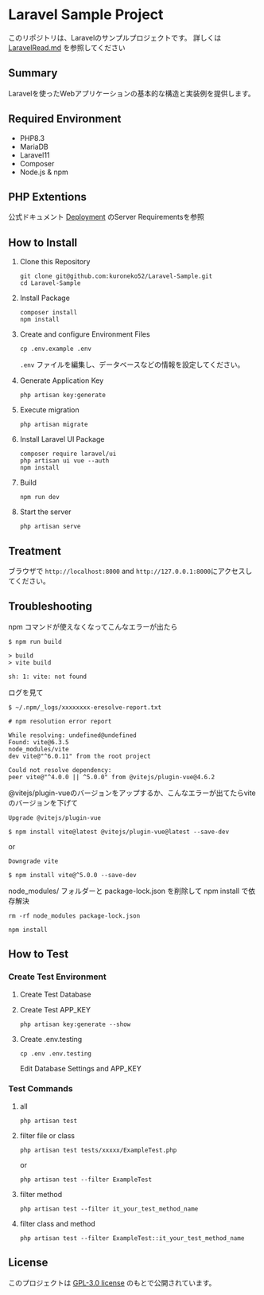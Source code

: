 # Laravel Sample Project

このリポジトリは、Laravelのサンプルプロジェクトです。
詳しくは [LaravelRead.md](https://github.com/kuroneko52/Laravel-Sample/blob/feature_readMe/LaravelRead.md) を参照してください

## Summary

Laravelを使ったWebアプリケーションの基本的な構造と実装例を提供します。

## Required Environment

- PHP8.3
- MariaDB
- Laravel11
- Composer
- Node.js & npm

## PHP Extentions
公式ドキュメント [Deployment](https://laravel.com/docs/11.x/deployment#server-requirements) のServer Requirementsを参照

## How to Install

1. Clone this Repository

   ```
   git clone git@github.com:kuroneko52/Laravel-Sample.git
   cd Laravel-Sample
   ```

2. Install Package

   ```
   composer install
   npm install
   ```

3. Create and configure Environment Files

   ```
   cp .env.example .env
   ```

   `.env` ファイルを編集し、データベースなどの情報を設定してください。

4. Generate Application Key

   ```
   php artisan key:generate
   ```

5. Execute migration

   ```
   php artisan migrate
   ```

6. Install Laravel UI Package

   ```
   composer require laravel/ui
   php artisan ui vue --auth
   npm install
   ```
   
7. Build

   ```
   npm run dev
   ```

8. Start the server

   ```
   php artisan serve
   ```

## Treatment

ブラウザで `http://localhost:8000` and `http://127.0.0.1:8000`にアクセスしてください。

## Troubleshooting

npm コマンドが使えなくなってこんなエラーが出たら

   ```
   $ npm run build

   > build
   > vite build

   sh: 1: vite: not found
   ```

ログを見て

   ```
   $ ~/.npm/_logs/xxxxxxxx-eresolve-report.txt

   # npm resolution error report

   While resolving: undefined@undefined
   Found: vite@6.3.5
   node_modules/vite
   dev vite@"^6.0.11" from the root project

   Could not resolve dependency:
   peer vite@"^4.0.0 || ^5.0.0" from @vitejs/plugin-vue@4.6.2
   ```

@vitejs/plugin-vueのバージョンをアップするか、こんなエラーが出てたらviteのバージョンを下げて

   ```
   Upgrade @vitejs/plugin-vue

   $ npm install vite@latest @vitejs/plugin-vue@latest --save-dev
   ```

or
   
   ```
   Downgrade vite
   
   $ npm install vite@^5.0.0 --save-dev
   ```

node_modules/ フォルダーと package-lock.json を削除して npm install で依存解決
   ```
   rm -rf node_modules package-lock.json

   npm install
   ```

## How to Test

### Create Test Environment

1. Create Test Database

2. Create Test APP_KEY
   ```
   php artisan key:generate --show
   ```

3. Create .env.testing

   ```
   cp .env .env.testing
   ```

   Edit Database Settings and APP_KEY

### Test Commands

1. all
   ```
   php artisan test
   ```

2. filter file or class
   ```
   php artisan test tests/xxxxx/ExampleTest.php
   ```

   or

   ```
   php artisan test --filter ExampleTest
   ```

3. filter method
   ```
   php artisan test --filter it_your_test_method_name
   ```

4. filter class and method
   ```
   php artisan test --filter ExampleTest::it_your_test_method_name
   ```

## License

このプロジェクトは [GPL-3.0 license](https://github.com/kuroneko52/Laravel-Sample?tab=GPL-3.0-1-ov-file#readme) のもとで公開されています。
